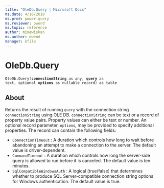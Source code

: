 ```yaml
---
title: "OleDb.Query | Microsoft Docs"
ms.date: 4/16/2018
ms.prod: power-query
ms.reviewer: owend
ms.topic: reference
author: minewiskan
ms.author: owend
manager: kfile
---
```

# OleDb.Query
<code>OleDb.Query(<b>connectionString</b> as any, <b>query</b> as text, optional <b>options</b> as nullable record) as table</code>

## About
Returns the result of running <code>query</code> with the connection string <code>connectionString</code> using OLE DB. <code>connectionString</code> can be text or a record of property value pairs. Property values can either be text or number. An optional record parameter, <code>options</code>, may be provided to specify additional properties. The record can contain the following fields: 
*  <code>ConnectionTimeout</code> : A duration which controls how long to wait before abandoning an attempt to make a connection to the server. The default value is driver-dependent.
*  <code>CommandTimeout</code> : A duration which controls how long the server-side query is allowed to run before it is canceled. The default value is ten minutes.
*  <code>SqlCompatibleWindowsAuth</code> : A logical (true/false) that determines whether to produce SQL Server-compatible connection string options for Windows authentication. The default value is true. 

